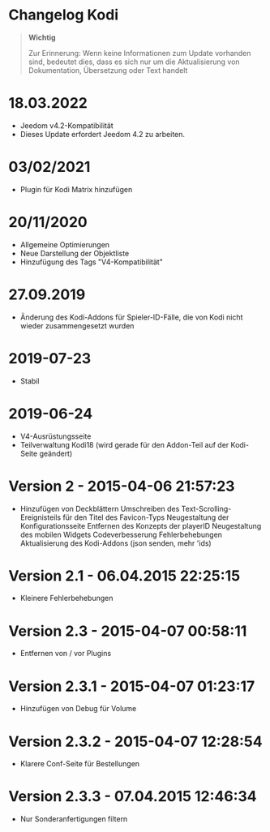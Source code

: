 # Changelog Kodi

>**Wichtig**
>
>Zur Erinnerung: Wenn keine Informationen zum Update vorhanden sind, bedeutet dies, dass es sich nur um die Aktualisierung von Dokumentation, Übersetzung oder Text handelt

# 18.03.2022

- Jeedom v4.2-Kompatibilität
- Dieses Update erfordert Jeedom 4.2 zu arbeiten.

# 03/02/2021

- Plugin für Kodi Matrix hinzufügen

# 20/11/2020

- Allgemeine Optimierungen
- Neue Darstellung der Objektliste
- Hinzufügung des Tags "V4-Kompatibilität"

# 27.09.2019

- Änderung des Kodi-Addons für Spieler-ID-Fälle, die von Kodi nicht wieder zusammengesetzt wurden

# 2019-07-23

- Stabil

# 2019-06-24

- V4-Ausrüstungsseite
- Teilverwaltung Kodi18 (wird gerade für den Addon-Teil auf der Kodi-Seite geändert)

# Version 2 - 2015-04-06 21:57:23

- Hinzufügen von Deckblättern Umschreiben des Text-Scrolling-Ereignisteils für den Titel des Favicon-Typs Neugestaltung der Konfigurationsseite Entfernen des Konzepts der playerID Neugestaltung des mobilen Widgets Codeverbesserung Fehlerbehebungen Aktualisierung des Kodi-Addons (json senden, mehr 'ids)

# Version 2.1 - 06.04.2015 22:25:15

- Kleinere Fehlerbehebungen

# Version 2.3 - 2015-04-07 00:58:11

- Entfernen von / vor Plugins

# Version 2.3.1 - 2015-04-07 01:23:17

- Hinzufügen von Debug für Volume

# Version 2.3.2 - 2015-04-07 12:28:54

- Klarere Conf-Seite für Bestellungen

# Version 2.3.3 - 07.04.2015 12:46:34

- Nur Sonderanfertigungen filtern
